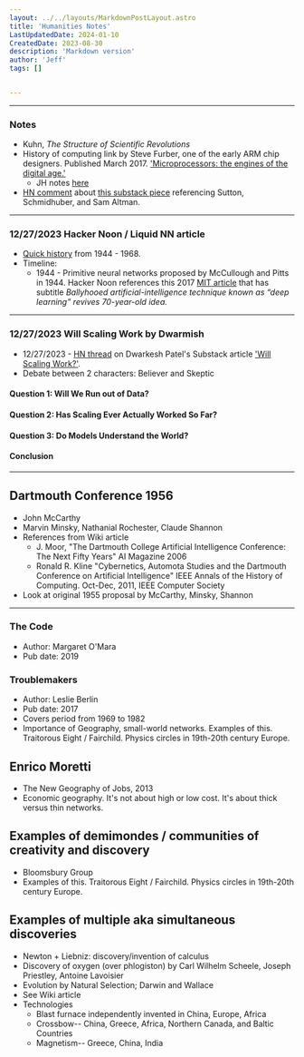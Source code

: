 ```yaml
---
layout: ../../layouts/MarkdownPostLayout.astro
title: 'Humanities Notes'
LastUpdatedDate: 2024-01-10
CreatedDate: 2023-08-30
description: 'Markdown version'
author: 'Jeff'
tags: []


---
```


***

### Notes
* Kuhn, *The Structure of Scientific Revolutions*
* History of computing link by Steve Furber, one of the early ARM chip designers. Published March 2017. ['Microprocessors: the engines of the digital age.'](https://www.ncbi.nlm.nih.gov/pmc/articles/PMC5378251/)
    * JH notes [here](/posts/64-microproc/)
* [HN comment](https://news.ycombinator.com/item?id=38739832) about [this substack piece](https://thealgorithmicbridge.substack.com/p/god-is-dead-so-they-are-building) referencing Sutton, Schmidhuber, and Sam Altman.

***

### 12/27/2023 Hacker Noon / Liquid NN article
* [Quick history](https://hackernoon.com/an-introduction-to-liquid-neural-networks-nt5c33t7) from 1944 - 1968.
* Timeline:
	* 1944 - Primitive neural networks proposed by McCullough and Pitts in 1944. Hacker Noon references this 2017 [MIT article](https://news.mit.edu/2017/explained-neural-networks-deep-learning-0414?ref=hackernoon.com#:~:text=Neural%20networks%20were%20first%20proposed,the%20first%20cognitive%20science%20department.) that has subtitle *Ballyhooed artificial-intelligence technique known as “deep learning” revives 70-year-old idea.* 

***

### 12/27/2023 Will Scaling Work by Dwarmish
* 12/27/2023 - [HN thread](https://news.ycombinator.com/item?id=38781484) on Dwarkesh Patel's Substack article ['Will Scaling Work?'](https://www.dwarkeshpatel.com/p/will-scaling-work). 
* Debate between 2 characters: Believer and Skeptic
####  Question 1: Will We Run out of Data?

####  Question 2: Has Scaling Ever Actually Worked So Far?

####  Question 3: Do Models Understand the World?

####  Conclusion


***

## Dartmouth Conference 1956
* John McCarthy
* Marvin Minsky, Nathanial Rochester, Claude Shannon
* References from Wiki article
	* J. Moor, "The Dartmouth College Artificial Intelligence Conference: The Next Fifty Years" AI Magazine 2006
	* Ronald R. Kline "Cybernetics, Automota Studies and the Dartmouth Conference on Artificial Intelligence" IEEE Annals of the History of Computing. Oct-Dec, 2011, IEEE Computer Society
* Look at original 1955 proposal by McCarthy, Minsky, Shannon

***

### The Code
* Author: Margaret O'Mara
* Pub date: 2019

### Troublemakers 
* Author: Leslie Berlin
* Pub date: 2017
* Covers period from 1969 to 1982
* Importance of Geography, small-world networks. Examples of this. Traitorous Eight / Fairchild. Physics circles in 19th-20th century Europe.

## Enrico Moretti 
* The New Geography of Jobs, 2013
* Economic geography. It's not about high or low cost. It's about thick versus thin networks.


## Examples of demimondes / communities of creativity and discovery
* Bloomsbury Group
* Examples of this. Traitorous Eight / Fairchild. Physics circles in 19th-20th century Europe.

## Examples of multiple aka simultaneous discoveries
* Newton + Liebniz: discovery/invention of calculus
* Discovery of oxygen (over phlogiston) by Carl Wilhelm Scheele, Joseph Priestley, Antoine Lavoisier
* Evolution by Natural Selection; Darwin and Wallace
* See Wiki article 
* Technologies
	* Blast furnace independently invented in China, Europe, Africa
	* Crossbow-- China, Greece, Africa, Northern Canada, and Baltic Countries
	* Magnetism-- Greece, China, India

